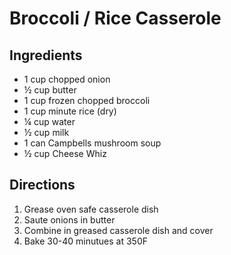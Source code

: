 # Broccoli / Rice Casserole

## Ingredients
 * 1 cup chopped onion
 * ½ cup butter
 * 1 cup frozen chopped broccoli
 * 1 cup minute rice (dry)
 * ¼ cup water
 * ½ cup milk
 * 1 can Campbells mushroom soup
 * ½ cup Cheese Whiz


## Directions
1. Grease oven safe casserole dish
2. Saute onions in butter
3. Combine in greased casserole dish and cover
4. Bake 30-40 minutues at 350F
